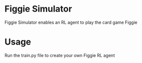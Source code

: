 # Figgie Simulator

Figgie Simulator enables an RL agent to play the card game Figgie

# Usage

Run the train.py file to create your own Figgie RL agent
